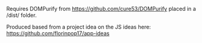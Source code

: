 Requires DOMPurify from https://github.com/cure53/DOMPurify placed in a /dist/ folder.

Produced based from a project idea on the JS ideas here: https://github.com/florinpop17/app-ideas

